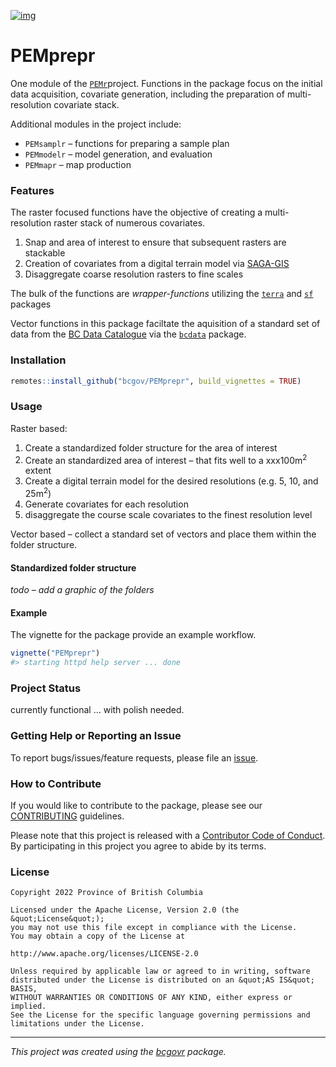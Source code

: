 <!-- Add a project state badge
See https://github.com/BCDevExchange/Our-Project-Docs/blob/master/discussion/projectstates.md
If you have bcgovr installed and you use RStudio, click the 'Insert BCDevex Badge' Addin. -->

[![img](https://img.shields.io/badge/Lifecycle-Maturing-007EC6)](https://github.com/bcgov/repomountie/blob/master/doc/lifecycle-badges.md)

# PEMprepr

One module of the [`PEMr`](https://github.com/bcgov/PEMr)project.
Functions in the package focus on the initial data acquisition,
covariate generation, including the preparation of multi-resolution
covariate stack.

Additional modules in the project include:

-   `PEMsamplr` – functions for preparing a sample plan
-   `PEMmodelr` – model generation, and evaluation
-   `PEMmapr` – map production

### Features

The raster focused functions have the objective of creating a
multi-resolution raster stack of numerous covariates.

1.  Snap and area of interest to ensure that subsequent rasters are
    stackable
2.  Creation of covariates from a digital terrain model via
    [SAGA-GIS](https://saga-gis.sourceforge.io/en/index.html)
3.  Disaggregate coarse resolution rasters to fine scales

The bulk of the functions are *wrapper-functions* utilizing the
[`terra`](https://github.com/rspatial/terra) and
[`sf`](https://github.com/r-spatial/sf) packages

Vector functions in this package faciltate the aquisition of a standard
set of data from the [BC Data
Catalogue](https://catalogue.data.gov.bc.ca) via the [`bcdata`]()
package.

### Installation

``` r
remotes::install_github("bcgov/PEMprepr", build_vignettes = TRUE)
```

### Usage

Raster based:

1.  Create a standardized folder structure for the area of interest
2.  Create an standardized area of interest – that fits well to a
    xxx100m<sup>2</sup> extent
3.  Create a digital terrain model for the desired resolutions (e.g. 5,
    10, and 25m<sup>2</sup>)
4.  Generate covariates for each resolution
5.  disaggregate the course scale covariates to the finest resolution
    level

Vector based – collect a standard set of vectors and place them within
the folder structure.

#### Standardized folder structure

*todo – add a graphic of the folders*

#### Example

The vignette for the package provide an example workflow.

``` r
vignette("PEMprepr")
#> starting httpd help server ... done
```

### Project Status

currently functional … with polish needed.

### Getting Help or Reporting an Issue

To report bugs/issues/feature requests, please file an
[issue](https://github.com/bcgov/PEMprepr/issues/).

### How to Contribute

If you would like to contribute to the package, please see our
[CONTRIBUTING](CONTRIBUTING.md) guidelines.

Please note that this project is released with a [Contributor Code of
Conduct](CODE_OF_CONDUCT.md). By participating in this project you agree
to abide by its terms.

### License

    Copyright 2022 Province of British Columbia

    Licensed under the Apache License, Version 2.0 (the &quot;License&quot;);
    you may not use this file except in compliance with the License.
    You may obtain a copy of the License at

    http://www.apache.org/licenses/LICENSE-2.0

    Unless required by applicable law or agreed to in writing, software distributed under the License is distributed on an &quot;AS IS&quot; BASIS,
    WITHOUT WARRANTIES OR CONDITIONS OF ANY KIND, either express or implied.
    See the License for the specific language governing permissions and limitations under the License.

------------------------------------------------------------------------

*This project was created using the
[bcgovr](https://github.com/bcgov/bcgovr) package.*
